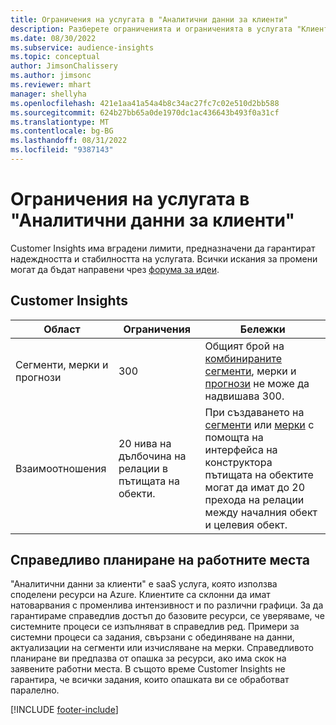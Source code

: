 ```yaml
---
title: Ограничения на услугата в "Аналитични данни за клиенти"
description: Разберете ограниченията и ограниченията в услугата "Клиентски аналитични данни SaaS".
ms.date: 08/30/2022
ms.subservice: audience-insights
ms.topic: conceptual
author: JimsonChalissery
ms.author: jimsonc
ms.reviewer: mhart
manager: shellyha
ms.openlocfilehash: 421e1aa41a54a4b8c34ac27fc7c02e510d2bb588
ms.sourcegitcommit: 624b27bb65a0de1970dc1ac436643b493f0a31cf
ms.translationtype: MT
ms.contentlocale: bg-BG
ms.lasthandoff: 08/31/2022
ms.locfileid: "9387143"
---
```

# <a name="service-limits-in-customer-insights"></a>Ограничения на услугата в "Аналитични данни за клиенти"

 Customer Insights има вградени лимити, предназначени да гарантират надеждността и стабилността на услугата. Всички искания за промени могат да бъдат направени чрез [форума за идеи](https://go.microsoft.com/fwlink/?linkid=2074172).

## <a name="customer-insights"></a>Customer Insights

| Област  | Ограничения  | Бележки |
|-------------|---------------------------------------------------------------------|---------------------------------------------------------------------|
| Сегменти, мерки и прогнози | 300  | Общият брой на [комбинираните сегменти](segments.md)[,](measures.md) мерки и [прогнози](predictions.md) не може да надвишава 300.  |
| Взаимоотношения | 20 нива на дълбочина на релации в пътищата на обекти. | При създаването на [сегменти](segments.md) или [мерки](measures.md) с помощта на интерфейса на конструктора пътищата на обектите могат да имат до 20 прехода на релации между началния обект и целевия обект.  |

## <a name="fair-scheduling-of-jobs"></a>Справедливо планиране на работните места

"Аналитични данни за клиенти" е saaS услуга, която използва споделени ресурси на Azure. Клиентите са склонни да имат натоварвания с променлива интензивност и по различни графици. За да гарантираме справедлив достъп до базовите ресурси, се уверяваме, че системните процеси се изпълняват в справедлив ред. Примери за системни процеси са задания, свързани с обединяване на данни, актуализации на сегменти или изчисляване на мерки. Справедливото планиране ви предпазва от опашка за ресурси, ако има скок на заявените работни места. В същото време Customer Insights не гарантира, че всички задания, които опашката ви се обработват паралелно.

[!INCLUDE [footer-include](includes/footer-banner.md)]
